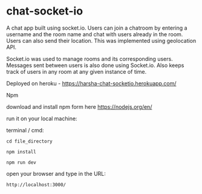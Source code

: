 # chat-socket-io
A chat app built using socket.io. Users can join a chatroom by entering a username and the room name and chat with users already in the room. Users can also send their location. This was implemented using geolocation API.

Socket.io was used to manage rooms and its corresponding users. Messages sent between users is also done using Socket.io. Also keeps track of users in any room at any given instance of time.

Deployed on heroku - https://harsha-chat-socketio.herokuapp.com/


Npm

download and install npm form here https://nodejs.org/en/

run it on your local machine:
  
  terminal / cmd:

    cd file_directory

    npm install
    
	npm run dev

open your browser and type in the URL:

	http://localhost:3000/
